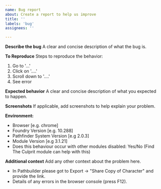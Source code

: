 ```yaml
---
name: Bug report
about: Create a report to help us improve
title: ''
labels: 'bug'
assignees: ''

---
```


**Describe the bug**
A clear and concise description of what the bug is.

**To Reproduce**
Steps to reproduce the behavior:
1. Go to '...'
2. Click on '....'
3. Scroll down to '....'
4. See error

**Expected behavior**
A clear and concise description of what you expected to happen.

**Screenshots**
If applicable, add screenshots to help explain your problem.

**Environment:**
 - Browser [e.g. chrome]
 - Foundry Version [e.g. 10.288]
 - Pathfinder System Version [e.g 2.0.3]
 - Module Version [e.g 3.1.21]
 - Does this behaviour occur with other modules disabled: Yes/No (Find The Culprit module can help with this)

**Additional context**
Add any other context about the problem here.

 - In Pathbuilder please got to Export -> "Share Copy of Character" and provide the link.
 - Details of any errors in the browser console (press F12).
